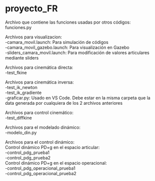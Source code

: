 # proyecto_FR  
  
Archivo que contiene las funciones usadas por otros códigos:  
funciones.py  
  
Archivos para visualizacion:  
-camara_movil.launch: Para simulación de códigos  
-camara_movil_gazebo.launch: Para visualización en Gazebo  
-sliders_camara_movil.launch: Para modificación de valores articulares mediante sliders  
  
Archivos para cinemática directa:  
-test_fkine  
  
Archivos para cinemática inversa:  
-test_ik_newton  
-test_ik_gradiente  
-graficar.py: Usado en VS Code. Debe estar en la misma carpeta que la data generada por cualquiera de los 2 archivos anteriores  
  
Archivos para control cinemático:  
-test_diffkine  
  
Archivos para el modelado dinámico:  
-modelo_din.py  
  
Archivos para el control dinámico:  
Control dinámico PD+g en el espacio articular:  
-control_pdg_prueba1  
-control_pdg_prueba2  
Control dinámico PD+g en el espacio operacional:   
-control_pdg_operacional_prueba1  
-control_pdg_operacional_prueba2  
